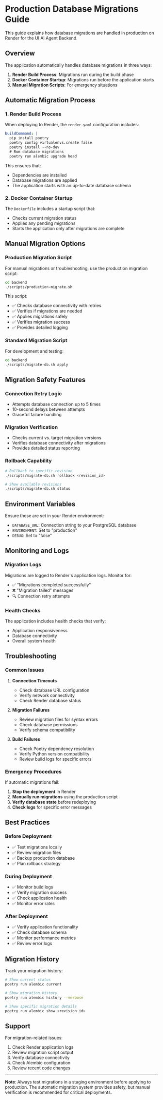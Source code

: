 # Production Database Migrations Guide

This guide explains how database migrations are handled in production on Render for the UI AI Agent Backend.

## Overview

The application automatically handles database migrations in three ways:

1. **Render Build Process**: Migrations run during the build phase
2. **Docker Container Startup**: Migrations run before the application starts
3. **Manual Migration Scripts**: For emergency situations

## Automatic Migration Process

### 1. Render Build Process

When deploying to Render, the `render.yaml` configuration includes:

```yaml
buildCommand: |
  pip install poetry
  poetry config virtualenvs.create false
  poetry install --no-dev
  # Run database migrations
  poetry run alembic upgrade head
```

This ensures that:
- Dependencies are installed
- Database migrations are applied
- The application starts with an up-to-date database schema

### 2. Docker Container Startup

The `Dockerfile` includes a startup script that:
- Checks current migration status
- Applies any pending migrations
- Starts the application only after migrations are complete

## Manual Migration Options

### Production Migration Script

For manual migrations or troubleshooting, use the production migration script:

```bash
cd backend
./scripts/production-migrate.sh
```

This script:
- ✅ Checks database connectivity with retries
- ✅ Verifies if migrations are needed
- ✅ Applies migrations safely
- ✅ Verifies migration success
- ✅ Provides detailed logging

### Standard Migration Script

For development and testing:

```bash
cd backend
./scripts/migrate-db.sh apply
```

## Migration Safety Features

### Connection Retry Logic
- Attempts database connection up to 5 times
- 10-second delays between attempts
- Graceful failure handling

### Migration Verification
- Checks current vs. target migration versions
- Verifies database connectivity after migrations
- Provides detailed status reporting

### Rollback Capability
```bash
# Rollback to specific revision
./scripts/migrate-db.sh rollback <revision_id>

# Show available revisions
./scripts/migrate-db.sh status
```

## Environment Variables

Ensure these are set in your Render environment:

- `DATABASE_URL`: Connection string to your PostgreSQL database
- `ENVIRONMENT`: Set to "production"
- `DEBUG`: Set to "false"

## Monitoring and Logs

### Migration Logs
Migrations are logged to Render's application logs. Monitor for:
- ✅ "Migrations completed successfully"
- ❌ "Migration failed" messages
- 🔍 Connection retry attempts

### Health Checks
The application includes health checks that verify:
- Application responsiveness
- Database connectivity
- Overall system health

## Troubleshooting

### Common Issues

1. **Connection Timeouts**
   - Check database URL configuration
   - Verify network connectivity
   - Check Render database status

2. **Migration Failures**
   - Review migration files for syntax errors
   - Check database permissions
   - Verify schema compatibility

3. **Build Failures**
   - Check Poetry dependency resolution
   - Verify Python version compatibility
   - Review build logs for specific errors

### Emergency Procedures

If automatic migrations fail:

1. **Stop the deployment** in Render
2. **Manually run migrations** using the production script
3. **Verify database state** before redeploying
4. **Check logs** for specific error messages

## Best Practices

### Before Deployment
- ✅ Test migrations locally
- ✅ Review migration files
- ✅ Backup production database
- ✅ Plan rollback strategy

### During Deployment
- ✅ Monitor build logs
- ✅ Verify migration success
- ✅ Check application health
- ✅ Monitor error rates

### After Deployment
- ✅ Verify application functionality
- ✅ Check database schema
- ✅ Monitor performance metrics
- ✅ Review error logs

## Migration History

Track your migration history:

```bash
# Show current status
poetry run alembic current

# Show migration history
poetry run alembic history --verbose

# Show specific migration details
poetry run alembic show <revision_id>
```

## Support

For migration-related issues:

1. Check Render application logs
2. Review migration script output
3. Verify database connectivity
4. Check Alembic configuration
5. Review recent code changes

---

**Note**: Always test migrations in a staging environment before applying to production. The automatic migration system provides safety, but manual verification is recommended for critical deployments. 